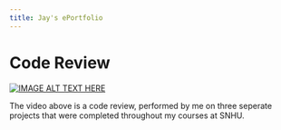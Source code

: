 ```yaml
---
title: Jay's ePortfolio
---
```


# Code Review
[![IMAGE ALT TEXT HERE](https://img.youtube.com/vi/vrjaMnJcEUM/0.jpg)](https://www.youtube.com/watch?v=vrjaMnJcEUM&t=1 "Code Review")

The video above is a code review, performed by me on three seperate projects that were completed throughout my courses at SNHU.
